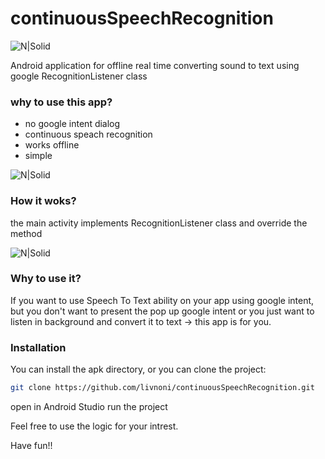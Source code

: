 # continuousSpeechRecognition
![N|Solid](https://github.com/livnoni/continuousSpeechRecognition/blob/master/pics/livnoni_logo.PNG)

Android application for offline real time converting sound to text using google RecognitionListener class
### why to use this app?
 - no google intent dialog
 - continuous speach recognition
 - works offline
 - simple
 
 ![N|Solid](https://github.com/livnoni/continuousSpeechRecognition/blob/master/pics/noGoogle.png)


### How it woks?
the main activity implements RecognitionListener class and override the method

![N|Solid](https://github.com/livnoni/continuousSpeechRecognition/blob/master/pics/screenshoot.jpeg)


### Why to use it?
If you want to use Speech To Text ability on your app using google intent, but you don't want to present the pop up google intent or you just want to listen in background and convert it to text -> this app is for you.

### Installation
You can install the apk directory, or you can clone the project:
```sh
git clone https://github.com/livnoni/continuousSpeechRecognition.git
```
open in Android Studio
run the project


Feel free to use the logic for your intrest.

Have fun!!
